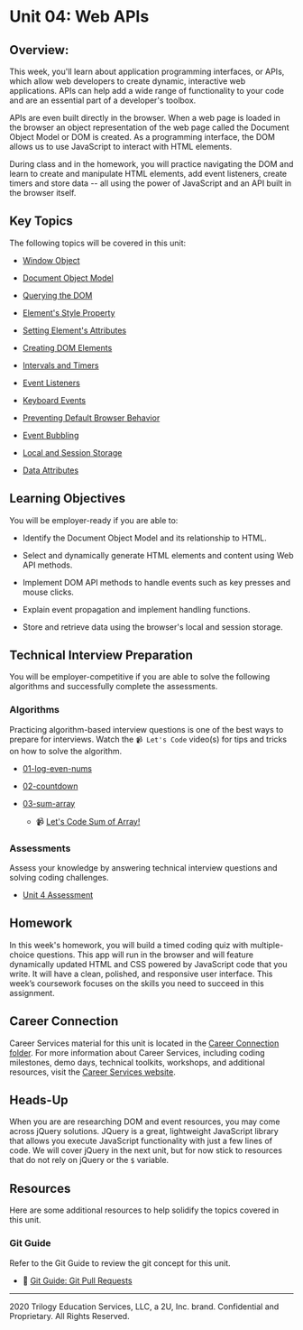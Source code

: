 # Unit 04: Web APIs

## Overview:

This week, you'll learn about application programming interfaces, or APIs, which allow web developers to create dynamic, interactive web applications. APIs can help add a wide range of functionality to your code and are an essential part of a developer's toolbox.

APIs are even built directly in the browser. When a web page is loaded in the browser an object representation of the web page called the Document Object Model or DOM is created. As a programming interface, the DOM allows us to use JavaScript to interact with HTML elements.

During class and in the homework, you will practice navigating the DOM and learn to create and manipulate HTML elements, add event listeners, create timers and store data -- all using the power of JavaScript and an API built in the browser itself.

## Key Topics

The following topics will be covered in this unit:

* [Window Object](https://developer.mozilla.org/en-US/docs/Web/API/Window)

* [Document Object Model](https://developer.mozilla.org/en-US/docs/Web/API/Document_Object_Model)

* [Querying the DOM](https://developer.mozilla.org/en-US/docs/Web/API/Document/querySelectorAll) 

* [Element's Style Property](https://developer.mozilla.org/en-US/docs/Web/API/ElementCSSInlineStyle/style)

* [Setting Element's Attributes](https://developer.mozilla.org/en-US/docs/Web/API/Element/setAttribute)

* [Creating DOM Elements](https://developer.mozilla.org/en-US/docs/Web/API/Node/appendChild)

* [Intervals and Timers](https://developer.mozilla.org/en-US/docs/Web/API/WindowOrWorkerGlobalScope/setInterval)

* [Event Listeners](https://developer.mozilla.org/en-US/docs/Web/API/EventTarget/addEventListener)

* [Keyboard Events](https://developer.mozilla.org/en-US/docs/Web/API/KeyboardEvent)

* [Preventing Default Browser Behavior](https://developer.mozilla.org/en-US/docs/Web/API/Event/preventDefault)

* [Event Bubbling](https://developer.mozilla.org/en-US/docs/Web/API/Event/stopPropagation)

* [Local and Session Storage](https://developer.mozilla.org/en-US/docs/Web/API/Storage)

* [Data Attributes](https://developer.mozilla.org/en-US/docs/Learn/HTML/Howto/Use_data_attributes)

## Learning Objectives

You will be employer-ready if you are able to:

* Identify the Document Object Model and its relationship to HTML.

* Select and dynamically generate HTML elements and content using Web API methods.

* Implement DOM API methods to handle events such as key presses and mouse clicks.

* Explain event propagation and implement handling functions.

* Store and retrieve data using the browser's local and session storage.

## Technical Interview Preparation

You will be employer-competitive if you are able to solve the following algorithms and successfully complete the assessments.

### Algorithms

Practicing algorithm-based interview questions is one of the best ways to prepare for interviews. Watch the `📹 Let's Code` video(s) for tips and tricks on how to solve the algorithm.

  * [01-log-even-nums](./03-Algorithms/01-log-even-nums)

  * [02-countdown](./03-Algorithms/02-countdown)

  * [03-sum-array](./03-Algorithms/03-sum-array)

    * 📹 [Let's Code Sum of Array!](https://2u-20.wistia.com/medias/iz6bzizsnj)

### Assessments

Assess your knowledge by answering technical interview questions and solving coding challenges.

* [Unit 4 Assessment](https://forms.gle/jYRX4XMiVDo2UpxS9)

## Homework

In this week's homework, you will build a timed coding quiz with multiple-choice questions. This app will run in the browser and will feature dynamically updated HTML and CSS powered by JavaScript code that you write. It will have a clean, polished, and responsive user interface. This week’s coursework focuses on the skills you need to succeed in this assignment.

## Career Connection

Career Services material for this unit is located in the [Career Connection folder](./04-Career-Connection/README.md). For more information about Career Services, including coding milestones, demo days, technical toolkits, workshops, and additional resources, visit the [Career Services website](http://bit.ly/CodingCS).

## Heads-Up

When you are are researching DOM and event resources, you may come across jQuery solutions. JQuery is a great, lightweight JavaScript library that allows you execute JavaScript functionality with just a few lines of code. We will cover jQuery in the next unit, but for now stick to resources that do not rely on jQuery or the `$` variable.

## Resources

Here are some additional resources to help solidify the topics covered in this unit.

### Git Guide

Refer to the Git Guide to review the git concept for this unit.

  * 📖 [Git Guide: Git Pull Requests](./01-Activities/27-Evr_Git-Pull-Request)

---
2020 Trilogy Education Services, LLC, a 2U, Inc. brand. Confidential and Proprietary. All Rights Reserved.
